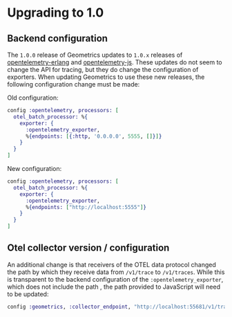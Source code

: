 # Upgrading to 1.0

## Backend configuration

The `1.0.0` release of Geometrics updates to `1.0.x` releases of
[opentelemetry-erlang](https://github.com/open-telemetry/opentelemetry-erlang) and
[opentelemetry-js](https://github.com/open-telemetry/opentelemetry-js). These updates
do not seem to change the API for tracing, but they do change the configuration of
exporters. When updating Geometrics to use these new releases, the following
configuration change must be made:

Old configuration:

```elixir
config :opentelemetry, processors: [
  otel_batch_processor: %{
    exporter: {
      :opentelemetry_exporter,
      %{endpoints: [{:http, '0.0.0.0', 5555, []}]}
    }
  }
]
```

New configuration:

```elixir
config :opentelemetry, processors: [
  otel_batch_processor: %{
    exporter: {
      :opentelemetry_exporter,
      %{endpoints: ["http://localhost:5555"]}
    }
  }
]
```


## Otel collector version / configuration

An additional change is that receivers of the OTEL data protocol changed the path by
which they receive data from `/v1/trace` to `/v1/traces`. While this is transparent
to the backend configuration of the `:opentelemetry_exporter`, which does not include
the path , the path provided to JavaScript will need to be updated:

```elixir
config :geometrics, :collector_endpoint, "http://localhost:55681/v1/traces"
```


